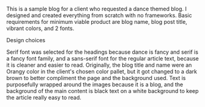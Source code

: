 This is a sample blog for a client who requested a dance themed blog. I designed and created everything from scratch with no frameworks. Basic requirements for minimum viable product are blog name, blog post title, vibrant colors, and 2 fonts.

Design choices

Serif font was selected for the headings because dance is fancy and serif is a fancy font family, and a sans-serif font for the regular article text, because it is cleaner and easier to read. Originally, the blog title and name were an Orangy color in the client's chosen color pallet, but it got changed to a dark brown to better compliment the page and the background used. Text is purposefully wrapped around the images because it is a blog, and the background of the main content is black text on a white background to keep the article really easy to read. 

